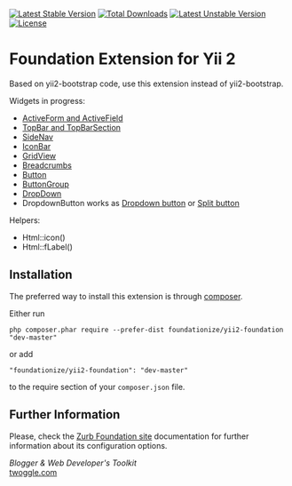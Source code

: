[![Latest Stable Version](https://poser.pugx.org/foundationize/yii2-foundation/v/stable.svg)](https://packagist.org/packages/foundationize/yii2-foundation) [![Total Downloads](https://poser.pugx.org/foundationize/yii2-foundation/downloads.svg)](https://packagist.org/packages/foundationize/yii2-foundation) [![Latest Unstable Version](https://poser.pugx.org/foundationize/yii2-foundation/v/unstable.svg)](https://packagist.org/packages/foundationize/yii2-foundation) [![License](https://poser.pugx.org/foundationize/yii2-foundation/license.svg)](https://packagist.org/packages/foundationize/yii2-foundation)


Foundation Extension for Yii 2
==============================

Based on yii2-bootstrap code, use this extension instead of yii2-bootstrap.

Widgets in progress:

* [ActiveForm and ActiveField](http://foundation.zurb.com/docs/components/forms.html)
* [TopBar and TopBarSection](http://foundation.zurb.com/docs/components/topbar.html)
* [SideNav](http://foundation.zurb.com/docs/components/sidenav.html)
* [IconBar](http://foundation.zurb.com/docs/components/icon-bar.html)
* [GridView](http://foundation.zurb.com/docs/components/tables.html)
* [Breadcrumbs](http://foundation.zurb.com/docs/components/breadcrumbs.html)
* [Button](http://foundation.zurb.com/docs/components/buttons.html)
* [ButtonGroup](http://foundation.zurb.com/docs/components/button_groups.html)
* [DropDown](http://foundation.zurb.com/docs/components/dropdown.html)
* DropdownButton works as [Dropdown button](http://foundation.zurb.com/docs/components/dropdown_buttons.html) or [Split button](http://foundation.zurb.com/docs/components/split_buttons.html)

Helpers:

* Html::icon()
* Html::fLabel()

Installation
------------

The preferred way to install this extension is through [composer](http://getcomposer.org/download/).

Either run

```
php composer.phar require --prefer-dist foundationize/yii2-foundation "dev-master"
```

or add

```
"foundationize/yii2-foundation": "dev-master"
```

to the require section of your `composer.json` file.

Further Information
-------------------
Please, check the [Zurb Foundation site](http://foundation.zurb.com) documentation for further information about its configuration options.


<i>Blogger & Web Developer's Toolkit</i>  
[twoggle.com](http://twoggle.com)
